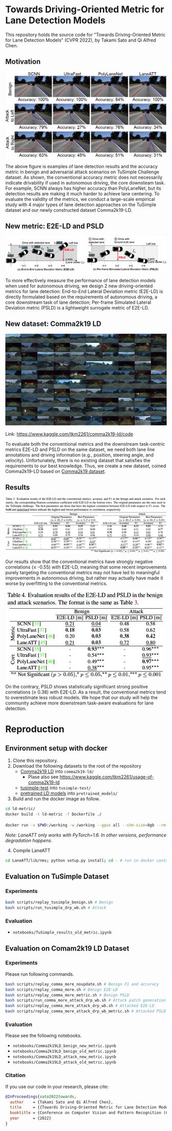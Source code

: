 
# Towards Driving-Oriented Metric for Lane Detection Models

This repository holds the source code for "Towards Driving-Oriented Metric for Lane Detection Models" (CVPR 2022), by Takami Sato and Qi Alfred Chen. 

## Motivation

![motivation](data/figures/poc.png)

The above figure is examples of lane detection results and the accuracy metric in benign and adversarial attack scenarios on TuSimple Challenge dataset. As shown, the conventional accuracy metric does not necessarily indicate drivability if used in autonomous driving, the core downsteam task. For example, SCNN always has higher accuracy than PolyLaneNet, but its detection results are making it much harder to achieve lane centering. To evaluate the validity of the metrics, we conduct a large-scale empirical study with 4 major types of lane detection approaches on the TuSimple dataset and our newly constructed dataset Comma2k19-LD.

## New metric: E2E-LD and PSLD

![overview](data/figures/overview.png)

To more effectively measure the performance of lane detection models when used for autonomous driving, we design 2 new driving-oriented metrics for lane detection: End-to-End Lateral Deviation metric (E2E-LD) is directly formulated based on the requirements of autonomous driving, a core downstream task of lane detection; Per-frame Simulated Lateral Deviation metric (PSLD) is a lightweight surrogate metric of E2E-LD.

## New dataset: Comma2k19 LD

![Method overview](data/figures/comma2k19_ld.png)

Link: https://www.kaggle.com/tkm2261/comma2k19-ld/code

To evaluate both the conventional metrics and the downstream task-centric metrics E2E-LD and PSLD on the same dataset, we need both lane line annotations and driving information (e.g., position, steering angle, and velocity). Unfortunately, there is no existing dataset that satisfies the requirements to our best knowledge. Thus, we create a new dataset, coined Comma2k19-LD based on [Comma2k19 dataset](https://github.com/commaai/comma2k19).

## Results

![Tahle3](data/figures/table3.png)

Our results show that the conventional metrics have strongly negative correlations ($\leq$ -0.55) with E2E-LD, meaning that some recent improvements purely targeting the conventional metrics may not have led to meaningful improvements in autonomous driving, but rather may actually have made it worse by overfitting to the conventional metrics.

![Tahle4](data/figures/table4.png)

On the contrary, PSLD shows statistically significant strong positive correlations ($\geq$ 0.38) with E2E-LD. As a result, the conventional metrics tend to overestimate less robust models. We hope that our study will help the community achieve more downstream task-aware evaluations for lane detection.

# Reproduction

## Environment setup with docker

1. Clone this repository.
1. Download the following datasets to the root of the repository
    * [Comma2k19 LD](https://www.kaggle.com/tkm2261/comma2k19-ld) into `comma2k19-ld/`
        * Plase also see https://www.kaggle.com/tkm2261/usage-of-comma2k19-ld
    * [tusimple-test](https://www.kaggle.com/tkm2261/tusimple-test) into `tusimple-test/`
    * [pretrained LD models](https://www.kaggle.com/tkm2261/ld-pretrained-models) into `pretrained_models/`
1. Build and run the docker image as follow.

```bash
cd ld-metric/
docker build -t ld-metric -f Dockerfile ./

docker run -v $PWD:/working -w /working --gpus all --shm-size=8gb --rm -it ld-metric /bin/bash
```

*Note: LaneATT only works with PyTorch=1.6. In other versions, performance degradation happens.*

4. Compile LaneATT

```bash
cd LaneATT/lib/nms; python setup.py install; cd - # run in docker container
```

## Evaluation on TuSimple Dataset

### Experiments

```bash
bash scripts/replay_tusimple_benign.sh # Benign
bash scripts/run_tusimple_drp_wb.sh # Attack
```

### Evaluation

* `notebooks/TuSimple_results_old_metric.ipynb`


## Evaluation on Comam2k19 LD Dataset

### Experiments

Please run following commands.

```bash
bash scripts/replay_comma_more_noupdate.sh # Benign F1 and accuracy
bash scripts/replay_comma_more.sh # Benign E2E-LD
bash scripts/replay_comma_more_metric.sh # Benign PSLD
bash scripts/run_comma_more_attack_drp_wb.sh # Attack patch generation and E2E-LD
bash scripts/replay_comma_more_attack_drp_wb.sh # Attacked E2E-LD
bash scripts/replay_comma_more_attack_drp_wb_metric.sh # Attacked PSLD
```

### Evaluation

Please see the following notebooks.

* `notebooks/Comma2k19LD_benign_new_metric.ipynb`
* `notebooks/Comma2k19LD_benign_old_metric.ipynb`
* `notebooks/Comma2k19LD_attack_new_metric.ipynb`
* `notebooks/Comma2k19LD_attack_old_metric.ipynb`


### Citation
If you use our code in your research, please cite:

```bibtex
@InProceedings{sato2022towards,
  author    = {Takami Sato and Qi Alfred Chen},
  title     = {{Towards Driving-Oriented Metric for Lane Detection Models}},
  booktitle = {Conference on Computer Vision and Pattern Recognition (CVPR)},
  year      = {2022}
}